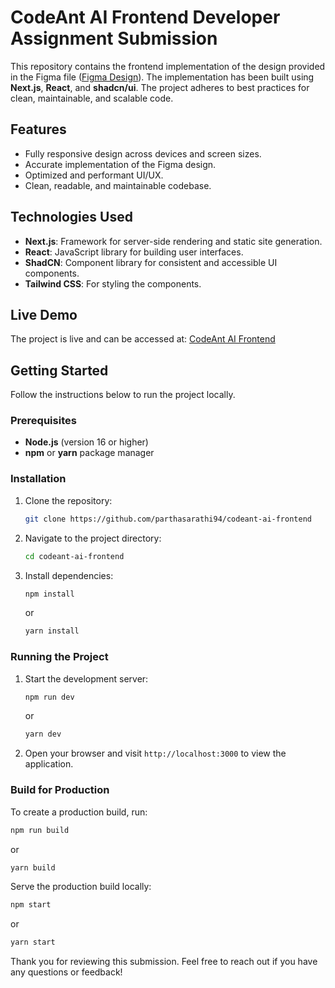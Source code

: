 # CodeAnt AI Frontend Developer Assignment Submission

This repository contains the frontend implementation of the design provided in the Figma file ([Figma Design](https://www.figma.com/design/3j3bEI8nR1T1UwsfEBMbhi/Frontend-Developer-%3C%3E-CodeAnt?node-id=0-1&t=jN2Ajnc3ZzYZfEBs-1)). The implementation has been built using **Next.js**, **React**, and **shadcn/ui**. The project adheres to best practices for clean, maintainable, and scalable code.

## Features
- Fully responsive design across devices and screen sizes.
- Accurate implementation of the Figma design.
- Optimized and performant UI/UX.
- Clean, readable, and maintainable codebase.

## Technologies Used
- **Next.js**: Framework for server-side rendering and static site generation.
- **React**: JavaScript library for building user interfaces.
- **ShadCN**: Component library for consistent and accessible UI components.
- **Tailwind CSS**: For styling the components.

## Live Demo
The project is live and can be accessed at: [CodeAnt AI Frontend](https://codeant-ai-frontend.vercel.app/)

## Getting Started

Follow the instructions below to run the project locally.

### Prerequisites
- **Node.js** (version 16 or higher)
- **npm** or **yarn** package manager

### Installation
1. Clone the repository:
   ```bash
   git clone https://github.com/parthasarathi94/codeant-ai-frontend
   ```
2. Navigate to the project directory:
   ```bash
   cd codeant-ai-frontend
   ```
3. Install dependencies:
   ```bash
   npm install
   ```
   or
   ```bash
   yarn install
   ```

### Running the Project
1. Start the development server:
   ```bash
   npm run dev
   ```
   or
   ```bash
   yarn dev
   ```
2. Open your browser and visit `http://localhost:3000` to view the application.

### Build for Production
To create a production build, run:
```bash
npm run build
```
or
```bash
yarn build
```

Serve the production build locally:
```bash
npm start
```
or
```bash
yarn start
```

Thank you for reviewing this submission. Feel free to reach out if you have any questions or feedback!
